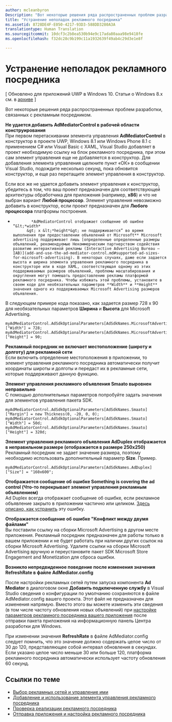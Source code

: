 ```yaml
---
author: mcleanbyron
Description: "Вот некоторые решения ряда распространенных проблем разработки, связанных с рекламным посредником."
title: "Устранение неполадок рекламного посредника"
ms.assetid: 8728DE4F-E050-4217-93D3-588DD3280A3A
translationtype: Human Translation
ms.sourcegitcommit: 10dcf3c2b8ea530b94e9c17ada80aaa98e9418fe
ms.openlocfilehash: f32dc28c9b199c11a1932639f49ab4c29d3e1e8f

---
```


# Устранение неполадок рекламного посредника


\[ Обновлено для приложений UWP в Windows 10. Статьи о Windows 8.x см. в [архиве](http://go.microsoft.com/fwlink/p/?linkid=619132) \]

Вот некоторые решения ряда распространенных проблем разработки, связанных с рекламным посредником.

**Не удается добавить AdMediatorControl в рабочей области конструирования**  
При первом перетаскивании элемента управления **AdMediatorControl** в конструктор в проекте UWP, Windows 8.1 или Windows Phone 8.1 с применением C# или Visual Basic с XAML, Visual Studio добавляет в проект необходимую ссылку на блок рекламного посредника, при этом сам элемент управления еще не добавляется в конструктор. Для добавления элемента управления щелкните пункт «ОК» в сообщении Visual Studio, подождите несколько секунд, пока обновится конструктор, и еще раз перетащите элемент управления в конструктор.

Если все же не удается добавить элемент управления к конструктор, убедитесь в том, что ваш проект предназначен для соответствующей архитектуры обработчика для приложения (например, **x86**) и что не выбран вариант **Любой процессор**. Элемент управления невозможно добавить в конструктор, если проект предназначен для **Любого процессора** платформы построения.

*
              *AdMediatorControl отображает сообщение об ошибке “&lt;*width*
            &gt; x &lt;*height*&gt; не поддерживается” во время выполнения при предоставлении объявлений от Microsoft** Microsoft advertising поддерживает лишь [определенные определенные размеры объявлений, рекомендуемые Некоммерческим партнерством содействия развитию интерактивной рекламы (Interactive Advertising Bureau — IAB)](add-and-use-the-ad-mediator-control.md#supported-ad-sizes-for-microsoft-advertising). В некоторых случаях, даже если задается высота и ширина элемента управления рекламного посредника в конструкторе или в коде XAML, соответствующая одному из этих поддерживаемых размеров объявлений, проблемы масштабирования и округления могут помешать предоставлению рекламы платформой рекламного посредника. Чтобы избежать этой проблемы, установите в своем коде для необязательных параметров **Width** и **Height** значения одного из поддерживаемых Microsoft Advertising размеров объявления.

В следующем примере кода показано, как задается размер 728 x 90 для необязательных параметров **Ширина** и **Высота** для Microsoft Advertising.

```CSharp
myAdMediatorControl.AdSdkOptionalParameters[AdSdkNames.MicrosoftAdvertising]["Width"] = 728;
myAdMediatorControl.AdSdkOptionalParameters[AdSdkNames.MicrosoftAdvertising]["Height"] = 90;
```

**Рекламный посредник не включает местоположение (широту и долготу) для рекламной сети**  
Если включить определение местоположения в приложении, то элемент управления рекламного посредника автоматически получит координаты широты и долготы и передаст их в рекламные сети, которые поддерживают данную функцию.

**Элемент управления рекламного объявления Smaato выровнен неправильно**  
С помощью дополнительных параметров попробуйте задать значения для элементов управления пакета SDK.

```CSharp
myAdMediatorControl.AdSdkOptionalParameters[AdSdkNames.Smaato]["Margin"] = new Thickness(0, -20, 0, 0);
myAdMediatorControl.AdSdkOptionalParameters[AdSdkNames.Smaato]["Width"] = 50d;
myAdMediatorControl.AdSdkOptionalParameters[AdSdkNames.Smaato]["Height"] = 320d;
```

**Элемент управления рекламного объявления AdDuplex отображается в неправильном размере (отображается в размере 250x250)**  
Рекламный посредник не задает значение размера, поэтому необходимо использовать дополнительный параметр **Size**. Пример.

```CSharp
myAdMediatorControl.AdSdkOptionalParameters[AdSdkNames.AdDuplex]["Size"] = "160x600";
```

**Отображается сообщение об ошибке Something is covering the ad control (Что-то перекрывает элемент управления рекламным объявлением)**  
Ad Duplex всегда отображает сообщение об ошибке, если рекламное объявление закрыто в приложении частично или целиком. [Здесь описано, как устранить](http://blog.adduplex.com/2014/01/solving-something-is-covering-ad.mdl) эту ошибку.

**Отображается сообщение об ошибке "Конфликт между двумя файлами"**  
Вы поставили ссылку на сборки Microsoft Advertising в другом месте приложения. Рекламный посредник предназначен для работы только в вашем приложении и не будет работать при наличии других ссылок на сборки Microsoft Advertising. Удалите ссылки на сборки Microsoft Advertising вручную и переустановите пакет SDK Microsoft Store Engagement and Monetization для сброса ошибки.

**Возникло непредвиденное поведение после изменения значения RefreshRate в файле AdMediator.config**

После настройки рекламных сетей путем запуска компонента **Ad Mediator** в диалоговом окне **Добавить подключенную службу** в Visual Studio сведения о конфигурации по умолчанию сохраняются в файле AdMediator.config вашего проекта. Этот файл не предназначен для изменения напрямую. Вместо этого вы можете изменить эти сведения (в том числе частоту обновления новых объявлений) при [настройке параметров рекламного посредника вашего приложения](submit-your-app-and-configure-ad-mediation.md) после отправки пакета приложения на информационную панель Центра разработки для Windows.

При изменении значения **RefreshRate** в файле AdMediator.config следует помнить, что это значение должно содержать целое число от 30 до 120, представляющее собой интервал обновления в секундах. Если указано целое число меньше 30 или больше 120, платформа рекламного посредника автоматически использует частоту обновления 60 секунд.

## Ссылки по теме

* [Выбор рекламных сетей и управление ими](select-and-manage-your-ad-networks.md)
* [Добавление и использование элемента управления рекламного посредника](add-and-use-the-ad-mediator-control.md)
* [Проверка реализации рекламного посредника](test-your-ad-mediation-implementation.md)
* [Отправка приложения и настройка рекламного посредника](submit-your-app-and-configure-ad-mediation.md)
 

 



<!--HONumber=Jun16_HO4-->


